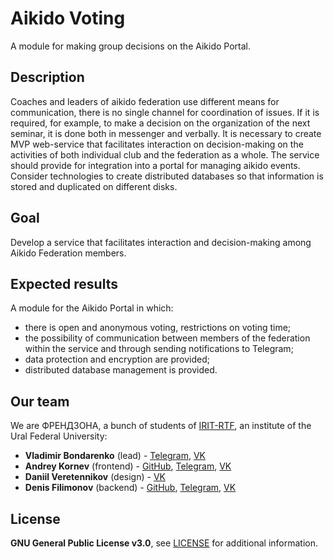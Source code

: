 # Aikido Voting

A module for making group decisions on the Aikido Portal.

## Description

Coaches and leaders of aikido federation use different means for communication, there is no single channel for coordination of issues. If it is required, for example, to make a decision on the organization of the next seminar, it is done both in messenger and verbally. It is necessary to create MVP web-service that facilitates interaction on decision-making on the activities of both individual club and the federation as a whole. The service should provide for integration into a portal for managing aikido events. Consider technologies to create distributed databases so that information is stored and duplicated on different disks.

## Goal

Develop a service that facilitates interaction and decision-making among Aikido Federation members.

## Expected results

A module for the Aikido Portal in which:
- there is open and anonymous voting, restrictions on voting time;
- the possibility of communication between members of the federation within the service and through sending notifications to Telegram;
- data protection and encryption are provided;
- distributed database management is provided.

## Our team

We are ФРЕНДЗОНА, a bunch of students of [IRIT-RTF](https://rtf.urfu.ru/en/), an institute of the Ural Federal University:
- **Vladimir Bondarenko** (lead) - [Telegram](https://t.me/TOWLl), [VK](https://vk.com/kichimurawashuuu)
- **Andrey Kornev** (frontend) - [GitHub](https://github.com/biondohod), [Telegram](https://t.me/jesse_mccreee), [VK](https://vk.com/first_cringekage)
- **Daniil Veretennikov** (design) - [VK](https://vk.com/prostoo_daniil)
- **Denis Filimonov** (backend) - [GitHub](https://github.com/raitonoberu), [Telegram](https://t.me/raitonoberu), [VK](https://vk.com/raitonoberu)

## License

**GNU General Public License v3.0**, see [LICENSE](./LICENSE) for additional information.
